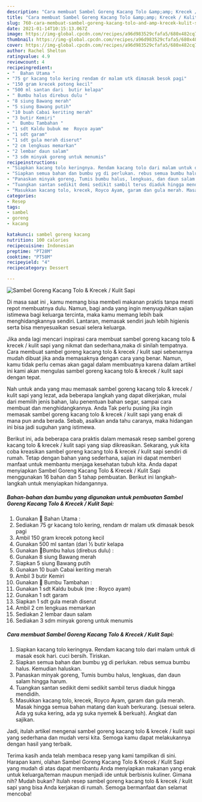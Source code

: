 ```yaml
---
description: "Cara membuat Sambel Goreng Kacang Tolo &amp;amp; Krecek / Kulit Sapi yang nikmat dan Mudah Dibuat"
title: "Cara membuat Sambel Goreng Kacang Tolo &amp;amp; Krecek / Kulit Sapi yang nikmat dan Mudah Dibuat"
slug: 760-cara-membuat-sambel-goreng-kacang-tolo-and-amp-krecek-kulit-sapi-yang-nikmat-dan-mudah-dibuat
date: 2021-01-14T10:15:13.067Z
image: https://img-global.cpcdn.com/recipes/a96d983529cfafa5/680x482cq70/sambel-goreng-kacang-tolo-krecek-kulit-sapi-foto-resep-utama.jpg
thumbnail: https://img-global.cpcdn.com/recipes/a96d983529cfafa5/680x482cq70/sambel-goreng-kacang-tolo-krecek-kulit-sapi-foto-resep-utama.jpg
cover: https://img-global.cpcdn.com/recipes/a96d983529cfafa5/680x482cq70/sambel-goreng-kacang-tolo-krecek-kulit-sapi-foto-resep-utama.jpg
author: Rachel Shelton
ratingvalue: 4.9
reviewcount: 4
recipeingredient:
- "  Bahan Utama "
- "75 gr kacang tolo kering rendam dr malam utk dimasak besok pagi"
- "150 gram krecek potong kecil"
- "500 ml santan dari  butir kelapa"
- " Bumbu halus direbus dulu "
- "8 siung Bawang merah"
- "5 siung Bawang putih"
- "10 buah Cabai keriting merah"
- "3 butir Kemiri"
- "  Bumbu Tambahan "
- "1 sdt Kaldu bubuk me  Royco ayam"
- "1 sdt garam"
- "1 sdt gula merah diserut"
- "2 cm lengkuas memarkan"
- "2 lembar daun salam"
- "3 sdm minyak goreng untuk menumis"
recipeinstructions:
- "Siapkan kacang tolo keringnya. Rendam kacang tolo dari malam untuk di masak esok hari. cuci bersih. Tiriskan."
- "Siapkan semua bahan dan bumbu yg di perlukan. rebus semua bumbu halus. Kemudian haluskan."
- "Panaskan minyak goreng, Tumis bumbu halus, lengkuas, dan daun salam hingga harum."
- "Tuangkan santan sedikit demi sedikit sambil terus diaduk hingga mendidih."
- "Masukkan kacang tolo, krecek, Royco Ayam, garam dan gula merah. Masak hingga semua bahan matang dan kuah berkurang. (sesuai selera. Ada yg suka kering, ada yg suka nyemek &amp; berkuah). Angkat dan sajikan."
categories:
- Resep
tags:
- sambel
- goreng
- kacang

katakunci: sambel goreng kacang 
nutrition: 100 calories
recipecuisine: Indonesian
preptime: "PT28M"
cooktime: "PT58M"
recipeyield: "4"
recipecategory: Dessert

---
```



![Sambel Goreng Kacang Tolo &amp; Krecek / Kulit Sapi](https://img-global.cpcdn.com/recipes/a96d983529cfafa5/680x482cq70/sambel-goreng-kacang-tolo-krecek-kulit-sapi-foto-resep-utama.jpg)

Di masa  saat ini , kamu memang bisa membeli makanan praktis tanpa mesti repot membuatnya dulu. Namun, bagi anda yang ingin menyuguhkan sajian istimewa bagi keluarga tercinta, maka kamu memang lebih baik menghidangkannya sendiri. Lantaran, memasak sendiri jauh lebih higienis serta bisa menyesuaikan sesuai selera keluarga.

Jika anda lagi mencari inspirasi cara membuat sambel goreng kacang tolo &amp; krecek / kulit sapi yang nikmat dan sederhana,maka di sinilah tempatnya. Cara membuat sambel goreng kacang tolo &amp; krecek / kulit sapi  sebenarnya mudah dibuat jika anda memasaknya dengan cara yang benar. Namun, kamu tidak perlu cemas akan gagal dalam membuatnya 
karena dalam artikel ini kami akan mengulas sambel goreng kacang tolo &amp; krecek / kulit sapi dengan tepat.  



Nah untuk anda yang mau memasak sambel goreng kacang tolo &amp; krecek / kulit sapi yang lezat, ada beberapa langkah yang dapat dikerjakan, mulai dari memilih jenis bahan, lalu penentuan bahan segar, sampai cara membuat dan menghidangkannya. Anda Tak perlu pusing jika ingin memasak sambel goreng kacang tolo &amp; krecek / kulit sapi yang enak di mana pun anda berada. Sebab, asalkan anda  tahu caranya, maka hidangan ini bisa jadi suguhan yang istimewa.

Berikut ini, ada beberapa cara praktis  dalam memasak resep sambel goreng kacang tolo &amp; krecek / kulit sapi yang siap dikreasikan. Sekarang, yuk kita coba kreasikan sambel goreng kacang tolo &amp; krecek / kulit sapi sendiri di rumah. Tetap dengan bahan yang sederhana, sajian ini dapat memberi manfaat untuk membantu menjaga kesehatan tubuh kita. Anda dapat menyiapkan Sambel Goreng Kacang Tolo &amp; Krecek / Kulit Sapi menggunakan 16 bahan dan 5 tahap pembuatan. Berikut ini langkah-langkah untuk menyiapkan hidangannya.

<!--inarticleads1-->

##### Bahan-bahan dan bumbu yang digunakan untuk pembuatan Sambel Goreng Kacang Tolo &amp; Krecek / Kulit Sapi:

1. Gunakan  📌 Bahan Utama :
1. Sediakan 75 gr kacang tolo kering, rendam dr malam utk dimasak besok pagi
1. Ambil 150 gram krecek potong kecil
1. Gunakan 500 ml santan (dari ½ butir kelapa
1. Gunakan  📌Bumbu halus (direbus dulu) :
1. Gunakan 8 siung Bawang merah
1. Siapkan 5 siung Bawang putih
1. Gunakan 10 buah Cabai keriting merah
1. Ambil 3 butir Kemiri
1. Gunakan  📌 Bumbu Tambahan :
1. Gunakan 1 sdt Kaldu bubuk (me : Royco ayam)
1. Gunakan 1 sdt garam
1. Siapkan 1 sdt gula merah diserut
1. Ambil 2 cm lengkuas memarkan
1. Sediakan 2 lembar daun salam
1. Sediakan 3 sdm minyak goreng untuk menumis




<!--inarticleads2-->

##### Cara membuat Sambel Goreng Kacang Tolo &amp; Krecek / Kulit Sapi:

1. Siapkan kacang tolo keringnya. Rendam kacang tolo dari malam untuk di masak esok hari. cuci bersih. Tiriskan.
1. Siapkan semua bahan dan bumbu yg di perlukan. rebus semua bumbu halus. Kemudian haluskan.
1. Panaskan minyak goreng, Tumis bumbu halus, lengkuas, dan daun salam hingga harum.
1. Tuangkan santan sedikit demi sedikit sambil terus diaduk hingga mendidih.
1. Masukkan kacang tolo, krecek, Royco Ayam, garam dan gula merah. Masak hingga semua bahan matang dan kuah berkurang. (sesuai selera. Ada yg suka kering, ada yg suka nyemek &amp; berkuah). Angkat dan sajikan.




Jadi, itulah artikel mengenai  sambel goreng kacang tolo &amp; krecek / kulit sapi  yang sederhana dan mudah versi kita. Semoga kamu dapat melakukannya dengan hasil yang terbaik. 

Terima kasih anda telah membaca resep yang kami tampilkan di sini. Harapan kami, olahan  Sambel Goreng Kacang Tolo &amp; Krecek / Kulit Sapi yang mudah di atas dapat membantu Anda menyiapkan makanan yang enak untuk keluarga/teman maupun menjadi ide untuk berbisnis kuliner. Gimana nih? Mudah bukan? Itulah resep sambel goreng kacang tolo &amp; krecek / kulit sapi yang bisa Anda kerjakan di rumah. Semoga bermanfaat dan selamat mencoba!

